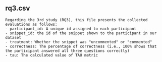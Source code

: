 ## rq3.csv
	Regarding the 3rd study (RQ3), this file presents the collected evaluations as follows:
	- participant_id: A unique id assigned to each participant
	- snippet_id: the id of the snippet shown to the participant in our dataset
	- treatment: Whether the snippet was "uncommented" or "commented"
	- correctness: The percentage of correctness (i.e., 100% shows that the participant answered all three questions correctly)
	- tau: The calculated value of TAU metric